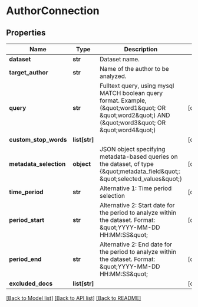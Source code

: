 # AuthorConnection

## Properties
Name | Type | Description | Notes
------------ | ------------- | ------------- | -------------
**dataset** | **str** | Dataset name. | 
**target_author** | **str** | Name of the author to be analyzed. | 
**query** | **str** | Fulltext query, using mysql MATCH boolean query format. Example, (\&quot;word1\&quot; OR \&quot;word2\&quot;) AND (\&quot;word3\&quot; OR \&quot;word4\&quot;) | [optional] 
**custom_stop_words** | **list[str]** |  | [optional] 
**metadata_selection** | **object** | JSON object specifying metadata-based queries on the dataset, of type {\&quot;metadata_field\&quot;: \&quot;selected_values\&quot;} | [optional] 
**time_period** | **str** | Alternative 1: Time period selection | [optional] 
**period_start** | **str** | Alternative 2: Start date for the period to analyze within the dataset. Format: \&quot;YYYY-MM-DD HH:MM:SS\&quot;  | [optional] 
**period_end** | **str** | Alternative 2: End date for the period to analyze within the dataset. Format: \&quot;YYYY-MM-DD HH:MM:SS\&quot;  | [optional] 
**excluded_docs** | **list[str]** |  | [optional] 

[[Back to Model list]](../README.md#documentation-for-models) [[Back to API list]](../README.md#documentation-for-api-endpoints) [[Back to README]](../README.md)


